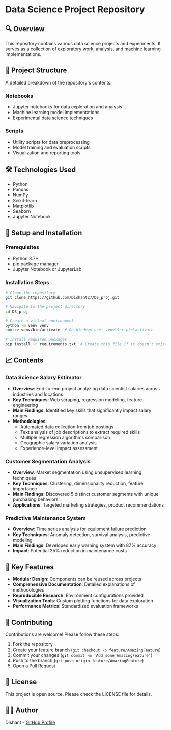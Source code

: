 # Data Science Project Repository

## 🔍 Overview
This repository contains various data science projects and experiments. It serves as a collection of exploratory work, analysis, and machine learning implementations.

## 📂 Project Structure
A detailed breakdown of the repository's contents:

### Notebooks
- Jupyter notebooks for data exploration and analysis
- Machine learning model implementations
- Experimental data science techniques

### Scripts
- Utility scripts for data preprocessing
- Model training and evaluation scripts
- Visualization and reporting tools

## 🛠️ Technologies Used
- Python
- Pandas
- NumPy
- Scikit-learn
- Matplotlib
- Seaborn
- Jupyter Notebook

## 🚀 Setup and Installation

### Prerequisites
- Python 3.7+
- pip package manager
- Jupyter Notebook or JupyterLab

### Installation Steps
```bash
# Clone the repository
git clone https://github.com/Dishant27/DS_proj.git

# Navigate to the project directory
cd DS_proj

# Create a virtual environment
python -m venv venv
source venv/bin/activate  # On Windows use: venv\Scripts\activate

# Install required packages
pip install -r requirements.txt  # Create this file if it doesn't exist
```

## 📈 Contents

### Data Science Salary Estimator
- **Overview**: End-to-end project analyzing data scientist salaries across industries and locations
- **Key Techniques**: Web scraping, regression modeling, feature engineering
- **Main Findings**: Identified key skills that significantly impact salary ranges
- **Methodologies**:
  - Automated data collection from job postings
  - Text analysis of job descriptions to extract required skills
  - Multiple regression algorithms comparison
  - Geographic salary variation analysis
  - Experience-level impact assessment

### Customer Segmentation Analysis
- **Overview**: Market segmentation using unsupervised learning techniques
- **Key Techniques**: Clustering, dimensionality reduction, feature importance
- **Main Findings**: Discovered 5 distinct customer segments with unique purchasing behaviors
- **Applications**: Targeted marketing strategies, product recommendations

### Predictive Maintenance System
- **Overview**: Time series analysis for equipment failure prediction
- **Key Techniques**: Anomaly detection, survival analysis, predictive modeling
- **Main Findings**: Developed early warning system with 87% accuracy
- **Impact**: Potential 35% reduction in maintenance costs

## 🌟 Key Features
- **Modular Design**: Components can be reused across projects
- **Comprehensive Documentation**: Detailed explanations of methodologies
- **Reproducible Research**: Environment configurations provided
- **Visualization Tools**: Custom plotting functions for data exploration
- **Performance Metrics**: Standardized evaluation frameworks

## 🤝 Contributing
Contributions are welcome! Please follow these steps:
1. Fork the repository
2. Create your feature branch (`git checkout -b feature/AmazingFeature`)
3. Commit your changes (`git commit -m 'Add some AmazingFeature'`)
4. Push to the branch (`git push origin feature/AmazingFeature`)
5. Open a Pull Request

## 📄 License
This project is open source. Please check the LICENSE file for details.

## 👨‍💻 Author
Dishant - [GitHub Profile](https://github.com/Dishant27)